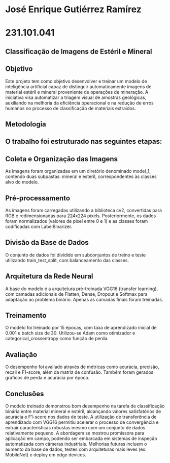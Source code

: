 # José Enrique Gutiérrez Ramírez

# 231.101.041

## Classificação de Imagens de Estéril e Mineral

## Objetivo
Este projeto tem como objetivo desenvolver e treinar um modelo de inteligência artificial capaz de distinguir automaticamente imagens de material estéril e mineral proveniente de operações de mineração. A iniciativa visa automatizar a triagem visual de amostras geológicas, auxiliando na melhoria da eficiência operacional e na redução de erros humanos no processo de classificação de materiais extraídos.

## Metodologia
## O trabalho foi estruturado nas seguintes etapas:

## Coleta e Organização das Imagens
As imagens foram organizadas em um diretório denominado model_1, contendo duas subpastas: mineral e esteril, correspondentes às classes alvo do modelo.

## Pré-processamento
As imagens foram carregadas utilizando a biblioteca cv2, convertidas para RGB e redimensionadas para 224x224 pixels. Posteriormente, os dados foram normalizados (valores de pixel entre 0 e 1) e as classes foram codificadas com LabelBinarizer.

## Divisão da Base de Dados
O conjunto de dados foi dividido em subconjuntos de treino e teste utilizando train_test_split, com balanceamento das classes.

## Arquitetura da Rede Neural
A base do modelo é a arquitetura pré-treinada VGG16 (transfer learning), com camadas adicionais de Flatten, Dense, Dropout e Softmax para adaptação ao problema binário. Apenas as camadas finais foram treinadas.

## Treinamento
O modelo foi treinado por 15 épocas, com taxa de aprendizado inicial de 0.001 e batch size de 30. Utilizou-se Adam como otimizador e categorical_crossentropy como função de perda.

## Avaliação
O desempenho foi avaliado através de métricas como acurácia, precisão, recall e F1-score, além da matriz de confusão. Também foram gerados gráficos de perda e acurácia por época.

## Conclusões
O modelo treinado demonstrou bom desempenho na tarefa de classificação binária entre material mineral e estéril, alcançando valores satisfatórios de acurácia e F1-score nos dados de teste. A utilização de transferência de aprendizado com VGG16 permitiu acelerar o processo de convergência e extrair características robustas mesmo com um conjunto de dados relativamente pequeno. A abordagem se mostrou promissora para aplicação em campo, podendo ser embarcada em sistemas de inspeção automatizada com câmeras industriais. Melhorias futuras incluem o aumento da base de dados, testes com arquiteturas mais leves (ex: MobileNet) e deploy em edge devices.

